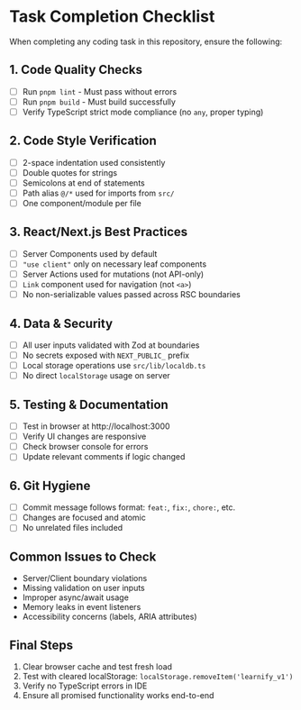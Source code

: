 # Task Completion Checklist

When completing any coding task in this repository, ensure the following:

## 1. Code Quality Checks
- [ ] Run `pnpm lint` - Must pass without errors
- [ ] Run `pnpm build` - Must build successfully
- [ ] Verify TypeScript strict mode compliance (no `any`, proper typing)

## 2. Code Style Verification
- [ ] 2-space indentation used consistently
- [ ] Double quotes for strings
- [ ] Semicolons at end of statements
- [ ] Path alias `@/*` used for imports from `src/`
- [ ] One component/module per file

## 3. React/Next.js Best Practices
- [ ] Server Components used by default
- [ ] `"use client"` only on necessary leaf components
- [ ] Server Actions used for mutations (not API-only)
- [ ] `Link` component used for navigation (not `<a>`)
- [ ] No non-serializable values passed across RSC boundaries

## 4. Data & Security
- [ ] All user inputs validated with Zod at boundaries
- [ ] No secrets exposed with `NEXT_PUBLIC_` prefix
- [ ] Local storage operations use `src/lib/localdb.ts`
- [ ] No direct `localStorage` usage on server

## 5. Testing & Documentation
- [ ] Test in browser at http://localhost:3000
- [ ] Verify UI changes are responsive
- [ ] Check browser console for errors
- [ ] Update relevant comments if logic changed

## 6. Git Hygiene
- [ ] Commit message follows format: `feat:`, `fix:`, `chore:`, etc.
- [ ] Changes are focused and atomic
- [ ] No unrelated files included

## Common Issues to Check
- Server/Client boundary violations
- Missing validation on user inputs
- Improper async/await usage
- Memory leaks in event listeners
- Accessibility concerns (labels, ARIA attributes)

## Final Steps
1. Clear browser cache and test fresh load
2. Test with cleared localStorage: `localStorage.removeItem('learnify_v1')`
3. Verify no TypeScript errors in IDE
4. Ensure all promised functionality works end-to-end